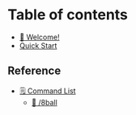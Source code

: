 # Table of contents

* [🤍 Welcome!](README.md)
* [Quick Start](quick-start.md)

## Reference

* [🗒 Command List](reference/api-reference/README.md)
  * [🎱 /8ball](reference/command-list/8ball.md)

